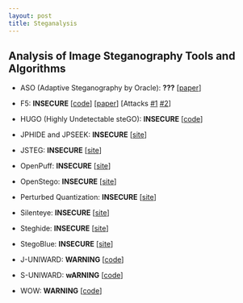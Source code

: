 ```yaml
---
layout: post
title: Steganalysis
---
```


## Analysis of Image Steganography Tools and Algorithms

- ASO (Adaptive Steganography by Oracle): **???** 
[[paper](http://hal-lirmm.ccsd.cnrs.fr/lirmm-00838993/file/ASO_soumis.pdf)]

- F5: **INSECURE** 
[[code](http://code.google.com/p/f5-steganography/)]
[[paper](http://f5-steganography.googlecode.com/files/F5%20Steganography.pdf)]
[Attacks 
[#1](http://ws2.binghamton.edu/fridrich/Research/f5.pdf) 
[#2](http://openaccess.uoc.edu/webapps/o2/bitstream/10609/40841/1/Patterns_O2.pdf)]

- HUGO (Highly Undetectable steGO): **INSECURE** 
[[code](http://dde.binghamton.edu/download/stego_algorithms/download/HUGO_bounding_linux_make_v10.tar.gz)]

- JPHIDE and JPSEEK: **INSECURE** 
[[site](http://linux01.gwdg.de/~alatham/stego.html)]

- JSTEG: **INSECURE** 
[[site](http://zooid.org/~paul/crypto/jsteg/)]

- OpenPuff: **INSECURE** 
[[site](http://embeddedsw.net/OpenPuff_Steganography_Home.html)]

- OpenStego: **INSECURE** 
[[site](http://www.openstego.info/)]

- Perturbed Quantization: **INSECURE** 
[[site](http://dde.binghamton.edu/download/pq/)]

- Silenteye: **INSECURE** 
[[site](http://www.silenteye.org/)]

- Steghide: **INSECURE** 
[[site](http://steghide.sourceforge.net/)]

- StegoBlue: **INSECURE** 
[[site](https://github.com/oni49/stegoBlue)]

- J-UNIWARD: **WARNING** 
[[code](http://dde.binghamton.edu/download/stego_algorithms/download/J-UNIWARD_linux_make_v11.tar.gz)]

- S-UNIWARD: **wARNING** 
[[code](http://dde.binghamton.edu/download/stego_algorithms/download/S-UNIWARD_linux_make_v10.tar.gz)]

- WOW: **WARNING** 
[[code](http://dde.binghamton.edu/download/stego_algorithms/download/WOW_linux_make_v10.tar.gz)]




